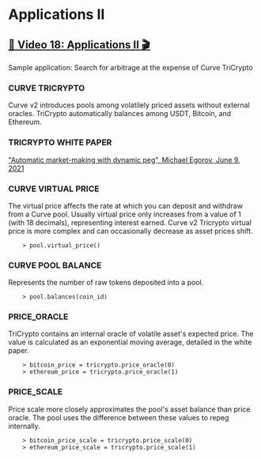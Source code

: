 # Applications II

## [🎥 Video 18: Applications II 🎬](https://youtu.be/tmLNwVJZbro)

Sample application: Search for arbitrage at the expense of Curve TriCrypto 


### CURVE TRICRYPTO
Curve v2 introduces pools among volatilely priced assets without external oracles.
TriCrypto automatically balances among USDT, Bitcoin, and Ethereum.


### TRICRYPTO WHITE PAPER
["Automatic market-making with dynamic peg", Michael Egorov, June 9, 2021](https://curve.fi/files/crypto-pools-paper.pdf)


### CURVE VIRTUAL PRICE
The virtual price affects the rate at which you can deposit and withdraw from a Curve pool.
Usually virtual price only increases from a value of 1 (with 18 decimals), representing interest earned.
Curve v2 Tricrypto virtual price is more complex and can occasionally decrease as asset prices shift.

        > pool.virtual_price()

### CURVE POOL BALANCE
Represents the number of raw tokens deposited into a pool.

        > pool.balances(coin_id)


### PRICE_ORACLE
TriCrypto contains an internal oracle of volatile asset's expected price.
The value is calculated as an exponential moving average, detailed in the white paper.

        > bitcoin_price = tricrypto.price_oracle(0)
        > ethereum_price = tricrypto.price_oracle(1)
 
### PRICE_SCALE
Price scale more closely approximates the pool's asset balance than price oracle.
The pool uses the difference between these values to repeg internally.

        > bitcoin_price_scale = tricrypto.price_scale(0)
        > ethereum_price_scale = tricrypto.price_scale(1)

